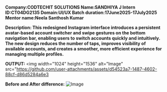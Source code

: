 **Company:CODTECHIT SOLUTIONS
Name:SANDHIYA J Intern
ID:CT04DG2135
Domain:UI/UX
Batch duration:17June2025-17July2025
Mentor name:Neela Santhosh Kumar**

**Description:
This redesigned Instagram interface introduces a persistent avatar-based account switcher and swipe gestures on the bottom navigation bar, enabling users to switch accounts quickly and intuitively. The new design reduces the number of taps, improves visibility of available accounts, and creates a smoother, more efficient experience for managing multiple profiles.**

**OUTPUT:**
<img width="1024" height="1536" alt="Image" src="https://github.com/user-attachments/assets/d54523a7-1487-4602-88cf-d86d5284a6e3

**Before and After difference:**
![Image](https://github.com/user-attachments/assets/9a000fc8-7973-4015-8cf1-4ff91c8a3b8a)



